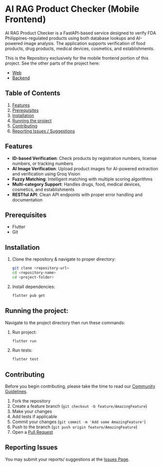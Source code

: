 # AI RAG Product Checker (Mobile Frontend)

AI RAG Product Checker is a FastAPI-based service designed to verify FDA Philippines-regulated products using both database lookups and AI-powered image analysis. The application supports verification of food products, drug products, medical devices, cosmetics, and establishments.

This is the Repository exclusively for the mobile frontend portion of this project.
See the other parts of the project here:
- [Web](https://github.com/Neil-urk12/totoo-ba-web)
- [Backend](https://github.com/Neil-urk12/totoo-ba-backend)

## Table of Contents

1. [Features](#features)
2. [Prerequisites](#prerequisites)
3. [Installation](#installation)
4. [Running the project](#running-the-project)
5. [Contributing](#contributing)
6. [Reporting Issues / Suggestions](#reporting-issues)

## Features

- **ID-based Verification**: Check products by registration numbers, license numbers, or tracking numbers
- **AI Image Verification**: Upload product images for AI-powered extraction and verification using Groq Vision
- **Fuzzy Matching**: Intelligent matching with multiple scoring algorithms
- **Multi-category Support**: Handles drugs, food, medical devices, cosmetics, and establishments
- **RESTful API**: Clean API endpoints with proper error handling and documentation
  
## Prerequisites

- Flutter
- Git

## Installation

1. Clone the repository & navigate to proper directory:
   ```bash
   git clone <repository-url>
   cd <repository-name>
   cd <project-folder>
   ```
2. Install dependencies:
   ```bash
   flutter pub get
   ```
## Running the project:
Navigate to the project directory then run these commands:
1. Run project:
   ```bash
   flutter run
   ```
2. Run tests:
   ```bash
   flutter test
   ```
## Contributing
Before you begin contributing, please take the time to read our [Community Guidelines](./CODE_OF_CONDUCT.md).

1. Fork the repository
2. Create a feature branch (`git checkout -b feature/AmazingFeature`)
3. Make your changes
4. Add tests if applicable
5. Commit your changes (`git commit -m 'Add some AmazingFeature'`)
6. Push to the branch (`git push origin feature/AmazingFeature`)
7. Open a [Pull Request](https://github.com/Neil-urk12/totoo-ba-mobile/pulls)

## Reporting Issues
You may submit your reports/ suggestions at the [Issues Page](https://github.com/Neil-urk12/totoo-ba-mobile/issues).
